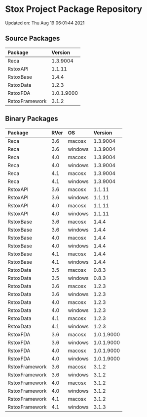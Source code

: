 # Stox Project Package Repository


Updated on: Thu Aug 19 06:01:44 2021
## Source Packages

|Package        |Version    |
|:--------------|:----------|
|Reca           |1.3.9004   |
|RstoxAPI       |1.1.11     |
|RstoxBase      |1.4.4      |
|RstoxData      |1.2.3      |
|RstoxFDA       |1.0.1.9000 |
|RstoxFramework |3.1.2      |

## Binary Packages

|Package        |RVer |OS      |Version    |
|:--------------|:----|:-------|:----------|
|Reca           |3.6  |macosx  |1.3.9004   |
|Reca           |3.6  |windows |1.3.9004   |
|Reca           |4.0  |macosx  |1.3.9004   |
|Reca           |4.0  |windows |1.3.9004   |
|Reca           |4.1  |macosx  |1.3.9004   |
|Reca           |4.1  |windows |1.3.9004   |
|RstoxAPI       |3.6  |macosx  |1.1.11     |
|RstoxAPI       |3.6  |windows |1.1.11     |
|RstoxAPI       |4.0  |macosx  |1.1.11     |
|RstoxAPI       |4.0  |windows |1.1.11     |
|RstoxBase      |3.6  |macosx  |1.4.4      |
|RstoxBase      |3.6  |windows |1.4.4      |
|RstoxBase      |4.0  |macosx  |1.4.4      |
|RstoxBase      |4.0  |windows |1.4.4      |
|RstoxBase      |4.1  |macosx  |1.4.4      |
|RstoxBase      |4.1  |windows |1.4.4      |
|RstoxData      |3.5  |macosx  |0.8.3      |
|RstoxData      |3.5  |windows |0.8.3      |
|RstoxData      |3.6  |macosx  |1.2.3      |
|RstoxData      |3.6  |windows |1.2.3      |
|RstoxData      |4.0  |macosx  |1.2.3      |
|RstoxData      |4.0  |windows |1.2.3      |
|RstoxData      |4.1  |macosx  |1.2.3      |
|RstoxData      |4.1  |windows |1.2.3      |
|RstoxFDA       |3.6  |macosx  |1.0.1.9000 |
|RstoxFDA       |3.6  |windows |1.0.1.9000 |
|RstoxFDA       |4.0  |macosx  |1.0.1.9000 |
|RstoxFDA       |4.0  |windows |1.0.1.9000 |
|RstoxFramework |3.6  |macosx  |3.1.2      |
|RstoxFramework |3.6  |windows |3.1.2      |
|RstoxFramework |4.0  |macosx  |3.1.2      |
|RstoxFramework |4.0  |windows |3.1.2      |
|RstoxFramework |4.1  |macosx  |3.1.2      |
|RstoxFramework |4.1  |windows |3.1.3      |
